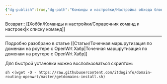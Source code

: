 ```yaml
---
{"dg-publish":true,"dg-path":"Команды и настройки/Настройка обхода блокировок на роутере с OpenWrt.md","permalink":"/komandy-i-nastrojki/nastrojka-obhoda-blokirovok-na-routere-s-open-wrt/"}
---
```


Возврат:: [[Хобби/Команды и настройки/Справочник команд и настроек\|к списку команд]]

---
Подробно разобрано в статье [[Статьи/Точечная маршрутизация по доменам на роутере с OpenWrt  Хабр\|Точечная маршрутизация по доменам на роутере с OpenWrt  Хабр]]

Для быстрой установки можно воспользоваться скриптом:
```shell
sh <(wget -O - https://raw.githubusercontent.com/itdoginfo/domain-routing-openwrt/master/getdomains-install.sh)
```
